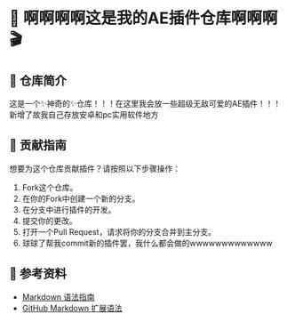 # 🎨 啊啊啊啊这是我的AE插件仓库啊啊啊 🎬

## 🤪 仓库简介
这是一个✨神奇的✨仓库！！！在这里我会放一些超级无敌可爱的AE插件！！！
新增了故我自己存放安卓和pc实用软件地方

## 🎉 贡献指南
想要为这个仓库贡献插件？请按照以下步骤操作：
1. Fork这个仓库。
2. 在你的Fork中创建一个新的分支。
3. 在分支中进行插件的开发。
4. 提交你的更改。
5. 打开一个Pull Request，请求将你的分支合并到主分支。
6. 球球了帮我commit新的插件罢，我什么都会做的wwwwwwwwwwwww

## 📖 参考资料
- [Markdown 语法指南](https://daringfireball.net/projects/markdown/)
- [GitHub Markdown 扩展语法](https://github.com/markdown-it/markdown-it)
